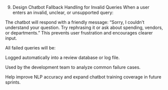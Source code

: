 9. Design Chatbot Fallback Handling for Invalid Queries
When a user enters an invalid, unclear, or unsupported query:


The chatbot will respond with a friendly message:
 “Sorry, I couldn’t understand your question. Try rephrasing it or ask about spending, vendors, or departments.”
This prevents user frustration and encourages clearer input.


All failed queries will be:


Logged automatically into a review database or log file.


Used by the development team to analyze common failure cases.


Help improve NLP accuracy and expand chatbot training coverage in future sprints.
